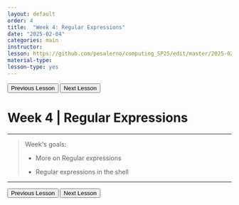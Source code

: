 ```yaml
---
layout: default
order: 4
title:  "Week 4: Regular Expressions"
date: "2025-02-04"
categories: main
instructor: 
lesson: https://github.com/pesalerno/computing_SP25/edit/master/2025-02-04-4_Week_4.md
material-type: 
lesson-type: yes
---
```


<a href="https://pesalerno.github.io/computing_SP25/main/2025/01/28/3_Week_3.html"><button>Previous Lesson</button></a>    <a href="https://pesalerno.github.io/computing_SP25/main/2025/02/11/5_Week_5.html"><button>Next Lesson</button></a>

# Week 4 | Regular Expressions

------------
>Week's goals: 
>
>- More on Regular expressions
>
>- Regular expressions in the shell

--------------

<a href="https://pesalerno.github.io/computing_SP25/main/2025/01/28/3_Week_3.html"><button>Previous Lesson</button></a>    <a href="https://pesalerno.github.io/computing_SP25/main/2025/02/11/5_Week_5.html"><button>Next Lesson</button></a>
